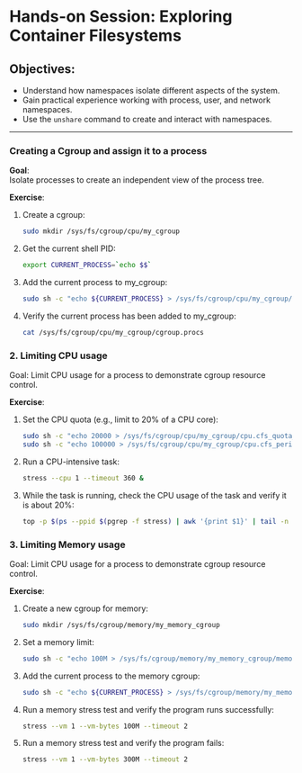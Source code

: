 # Hands-on Session: Exploring Container Filesystems

## Objectives:
- Understand how namespaces isolate different aspects of the system.
- Gain practical experience working with process, user, and network namespaces.
- Use the `unshare` command to create and interact with namespaces.

---

### Creating a Cgroup and assign it to a process

**Goal**:  
Isolate processes to create an independent view of the process tree.

**Exercise**:
1. Create a cgroup:
   ```bash
   sudo mkdir /sys/fs/cgroup/cpu/my_cgroup
   ```
2. Get the current shell PID:
   ```bash
   export CURRENT_PROCESS=`echo $$`
   ```
3. Add the current process to my_cgroup:
   ```bash
   sudo sh -c "echo ${CURRENT_PROCESS} > /sys/fs/cgroup/cpu/my_cgroup/cgroup.procs"
   ```
4. Verify the current process has been added to my_cgroup:
   ```bash
   cat /sys/fs/cgroup/cpu/my_cgroup/cgroup.procs
   ```
### 2. Limiting CPU usage
Goal:
Limit CPU usage for a process to demonstrate cgroup resource control.

**Exercise**:

1. Set the CPU quota (e.g., limit to 20% of a CPU core):
    ```bash
    sudo sh -c "echo 20000 > /sys/fs/cgroup/cpu/my_cgroup/cpu.cfs_quota_us"
    sudo sh -c "echo 100000 > /sys/fs/cgroup/cpu/my_cgroup/cpu.cfs_period_us"
    ```
2. Run a CPU-intensive task:
    ```bash
    stress --cpu 1 --timeout 360 &
    ```
3. While the task is running, check the CPU usage of the task and verify it is about 20%:
    ```bash
    top -p $(ps --ppid $(pgrep -f stress) | awk '{print $1}' | tail -n 1)
    ```
### 3. Limiting Memory usage
Goal:
Limit CPU usage for a process to demonstrate cgroup resource control.

**Exercise**:

1. Create a new cgroup for memory:
    ```bash
    sudo mkdir /sys/fs/cgroup/memory/my_memory_cgroup
    ```
2. Set a memory limit:
    ```bash
    sudo sh -c "echo 100M > /sys/fs/cgroup/memory/my_memory_cgroup/memory.limit_in_bytes"
    ```
3. Add the current process to the memory cgroup:
    ```bash
    sudo sh -c "echo ${CURRENT_PROCESS} > /sys/fs/cgroup/memory/my_memory_cgroup/cgroup.procs"
    ```
4. Run a memory stress test and verify the program runs successfully:
    ```bash
    stress --vm 1 --vm-bytes 100M --timeout 2
    ```
5. Run a memory stress test and verify the program fails:
    ```bash
    stress --vm 1 --vm-bytes 300M --timeout 2
    ```
